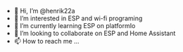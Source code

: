 - 👋 Hi, I’m @henrik22a
- 👀 I’m interested in ESP and wi-fi programing
- 🌱 I’m currently learning ESP on platformIo
- 💞️ I’m looking to collaborate on ESP and Home Assistant
- 📫 How to reach me ...

<!---
henrik22a/henrik22a is a ✨ special ✨ repository because its `README.md` (this file) appears on your GitHub profile.
You can click the Preview link to take a look at your changes.
--->
